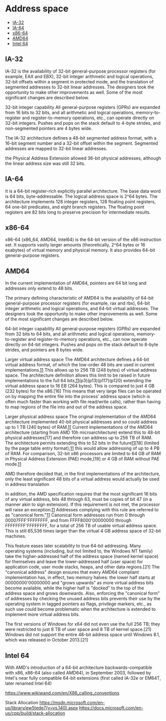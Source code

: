 # Address space

<!-- TOC -->

- [IA-32](#ia-32)
- [IA-64](#ia-64)
- [x86-64](#x86-64)
- [AMD64](#amd64)
- [Intel 64](#intel-64)

<!-- /TOC -->


## IA-32
IA-32 is the availability of 32-bit general-purpose processor registers (for example, EAX and EBX), 32-bit integer arithmetic and logical operations, 32-bit offsets within a segment in protected mode, and the translation of segmented addresses to 32-bit linear addresses. The designers took the opportunity to make other improvements as well. Some of the most significant changes are described below.

32-bit integer capability
All general-purpose registers (GPRs) are expanded from 16 bits to 32 bits, and all arithmetic and logical operations, memory-to-register and register-to-memory operations, etc., can operate directly on 32-bit integers. Pushes and pops on the stack default to 4-byte strides, and non-segmented pointers are 4 bytes wide.

The IA-32 architecture defines a 48-bit segmented address format, with a 16-bit segment number and a 32-bit offset within the segment. Segmented addresses are mapped to 32-bit linear addresses.

the Physical Address Extension allowed 36-bit physical addresses, although the linear address size was still 32 bits.

## IA-64
It is a 64-bit register-rich explicitly parallel architecture. The base data word is 64 bits, byte-addressable. The logical address space is 2^64 bytes. The architecture implements 128 integer registers, 128 floating point registers, 64 one-bit predicates, and eight branch registers. The floating point registers are 82 bits long to preserve precision for intermediate results.

## x86-64
x86-64 (x86_64, AMD64, Intel64) is the 64-bit version of the x86 instruction set. It supports vastly larger amounts (theoretically, 2^64 bytes or 16 exabytes) of virtual memory and physical memory. It also provides 64-bit general-purpose registers.

## AMD64

In the current implementation of AMD64, pointers are 64 bit long and addresses only extend to 48 bits.

The primary defining characteristic of AMD64 is the availability of 64-bit general-purpose processor registers (for example, rax and rbx), 64-bit integer arithmetic and logical operations, and 64-bit virtual addresses. The designers took the opportunity to make other improvements as well. Some of the most significant changes are described below.

64-bit integer capability
All general-purpose registers (GPRs) are expanded from 32 bits to 64 bits, and all arithmetic and logical operations, memory-to-register and register-to-memory operations, etc., can now operate directly on 64-bit integers. Pushes and pops on the stack default to 8-byte strides, and pointers are 8 bytes wide.

Larger virtual address space
The AMD64 architecture defines a 64-bit virtual address format, of which the low-order 48 bits are used in current implementations.[11](p120) This allows up to 256 TB (248 bytes) of virtual address space. The architecture definition allows this limit to be raised in future implementations to the full 64 bits,[11](p2)(p3)(p13)(p117)(p120) extending the virtual address space to 16 EB (264 bytes). This is compared to just 4 GB (232 bytes) for the x86.[16]
This means that very large files can be operated on by mapping the entire file into the process' address space (which is often much faster than working with file read/write calls), rather than having to map regions of the file into and out of the address space.

Larger physical address space
The original implementation of the AMD64 architecture implemented 40-bit physical addresses and so could address up to 1 TB (240 bytes) of RAM.[11](p24) Current implementations of the AMD64 architecture (starting from AMD 10h microarchitecture) extend this to 48-bit physical addresses[17] and therefore can address up to 256 TB of RAM. The architecture permits extending this to 52 bits in the future[11](p24)[18] (limited by the page table entry format);[11](p131) this would allow addressing of up to 4 PB of RAM. For comparison, 32-bit x86 processors are limited to 64 GB of RAM in Physical Address Extension (PAE) mode,[19] or 4 GB of RAM without PAE mode.[11](p4)

AMD therefore decided that, in the first implementations of the architecture, only the least significant 48 bits of a virtual address would actually be used in address translation

In addition, the AMD specification requires that the most significant 16 bits of any virtual address, bits 48 through 63, must be copies of bit 47 (in a manner akin to sign extension). If this requirement is not met, the processor will raise an exception.[11](p131) Addresses complying with this rule are referred to as "canonical form."[11](p130) Canonical form addresses run from 0 through 00007FFF'FFFFFFFF, and from FFFF8000'00000000 through FFFFFFFF'FFFFFFFF, for a total of 256 TB of usable virtual address space. This is still 65,536 times larger than the virtual 4 GB address space of 32-bit machines.

This feature eases later scalability to true 64-bit addressing. Many operating systems (including, but not limited to, the Windows NT family) take the higher-addressed half of the address space (named kernel space) for themselves and leave the lower-addressed half (user space) for application code, user mode stacks, heaps, and other data regions.[21] The "canonical address" design ensures that every AMD64 compliant implementation has, in effect, two memory halves: the lower half starts at 00000000'00000000 and "grows upwards" as more virtual address bits become available, while the higher half is "docked" to the top of the address space and grows downwards. Also, enforcing the "canonical form" of addresses by checking the unused address bits prevents their use by the operating system in tagged pointers as flags, privilege markers, etc., as such use could become problematic when the architecture is extended to implement more virtual address bits.

The first versions of Windows for x64 did not even use the full 256 TB; they were restricted to just 8 TB of user space and 8 TB of kernel space.[21] Windows did not support the entire 48-bit address space until Windows 8.1, which was released in October 2013.[21]

## Intel 64
With AMD's introduction of a 64-bit architecture backwards-compatible with x86, x86-64 (also called AMD64), in September 2003, followed by Intel's near fully compatible 64-bit extensions (first called IA-32e or EM64T, later renamed Intel 64)




https://www.wikiwand.com/en/X86_calling_conventions

Stack Allocation
https://msdn.microsoft.com/en-us/library/ew5tede7(v=vs.140).aspx
https://docs.microsoft.com/en-us/cpp/build/stack-allocation


